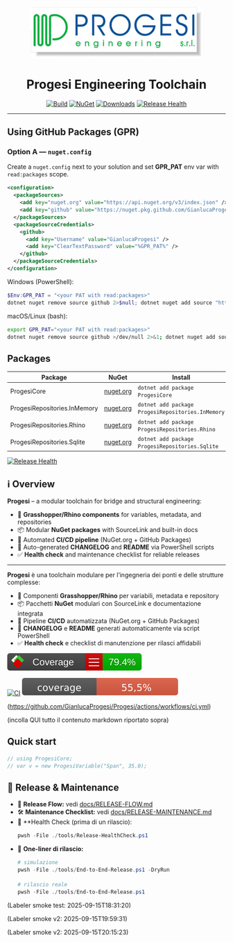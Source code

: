 <!-- PROGESI:HERO:START -->
<p align="center">
  <img src="docs/assets/progesi-logo.jpg" alt="Progesi Logo" width="400"/>
</p>

<h1 align="center">Progesi Engineering Toolchain</h1>

<p align="center">
  <a href="https://github.com/GianlucaProgesi/Progesi/actions/workflows/release.yml"><img src="https://github.com/GianlucaProgesi/Progesi/actions/workflows/release.yml/badge.svg" alt="Build"/></a>
  <a href="https://www.nuget.org/packages/ProgesiCore"><img src="https://img.shields.io/nuget/v/ProgesiCore.svg" alt="NuGet"/></a>
  <a href="https://www.nuget.org/packages/ProgesiCore"><img src="https://img.shields.io/nuget/dt/ProgesiCore.svg" alt="Downloads"/></a>
  <a href="tools/Release-HealthCheck.ps1"><img src="https://img.shields.io/badge/Release%20Health-Run%20check-2ea44f?logo=powershell&logoColor=white" alt="Release Health"/></a>
</p>

---
<!-- PROGESI:HERO:END -->

<!-- PROGESI:GPR:START -->
## Using GitHub Packages (GPR)

### Option A — `nuget.config`

Create a `nuget.config` next to your solution and set **GPR_PAT** env var with `read:packages` scope.

```xml
<configuration>
  <packageSources>
    <add key="nuget.org" value="https://api.nuget.org/v3/index.json" />
    <add key="github" value="https://nuget.pkg.github.com/GianlucaProgesi/index.json" />
  </packageSources>
  <packageSourceCredentials>
    <github>
      <add key="Username" value="GianlucaProgesi" />
      <add key="ClearTextPassword" value="%GPR_PAT%" />
    </github>
  </packageSourceCredentials>
</configuration>
```

Windows (PowerShell):
```powershell
$Env:GPR_PAT = "<your PAT with read:packages>"
dotnet nuget remove source github 2>$null; dotnet nuget add source "https://nuget.pkg.github.com/GianlucaProgesi/index.json" --name "github" --username "GianlucaProgesi" --password "$Env:GPR_PAT" --store-password-in-clear-text
```

macOS/Linux (bash):
```bash
export GPR_PAT="<your PAT with read:packages>"
dotnet nuget remove source github >/dev/null 2>&1; dotnet nuget add source "https://nuget.pkg.github.com/GianlucaProgesi/index.json" --name "github" --username "GianlucaProgesi" --password "$GPR_PAT" --store-password-in-clear-text
```
<!-- PROGESI:GPR:END -->

<!-- PROGESI:PACKAGES:START -->
## Packages

| Package | NuGet | Install |
|---|---|---|
| ProgesiCore | [nuget.org](https://www.nuget.org/packages/ProgesiCore) | `dotnet add package ProgesiCore` |
| ProgesiRepositories.InMemory | [nuget.org](https://www.nuget.org/packages/ProgesiRepositories.InMemory) | `dotnet add package ProgesiRepositories.InMemory` |
| ProgesiRepositories.Rhino | [nuget.org](https://www.nuget.org/packages/ProgesiRepositories.Rhino) | `dotnet add package ProgesiRepositories.Rhino` |
| ProgesiRepositories.Sqlite | [nuget.org](https://www.nuget.org/packages/ProgesiRepositories.Sqlite) | `dotnet add package ProgesiRepositories.Sqlite` |
<!-- PROGESI:PACKAGES:END -->

<!-- PROGESI:BADGES:START -->
[![Release Health](https://img.shields.io/badge/Release%20Health-Run%20check-2ea44f?logo=powershell&logoColor=white)](tools/Release-HealthCheck.ps1)
<!-- PROGESI:BADGES:END -->

<!-- PROGESI:OVERVIEW:START -->

## ℹ️ Overview

**Progesi** – a modular toolchain for bridge and structural engineering:
- 🧩 **Grasshopper/Rhino components** for variables, metadata, and repositories
- 📦 Modular **NuGet packages** with SourceLink and built-in docs
- 🚀 Automated **CI/CD pipeline** (NuGet.org + GitHub Packages)
- 📝 Auto-generated **CHANGELOG** and **README** via PowerShell scripts
- ✅ **Health check** and maintenance checklist for reliable releases

---

**Progesi** è una toolchain modulare per l’ingegneria dei ponti e delle strutture complesse:
- 🧩 Componenti **Grasshopper/Rhino** per variabili, metadata e repository
- 📦 Pacchetti **NuGet** modulari con SourceLink e documentazione integrata
- 🚀 Pipeline **CI/CD** automatizzata (NuGet.org + GitHub Packages)
- 📝 **CHANGELOG** e **README** generati automaticamente via script PowerShell
- ✅ **Health check** e checklist di manutenzione per rilasci affidabili

<!-- PROGESI:OVERVIEW:END -->


![Coverage](docs/coverage/badge_linecoverage.svg)

[![CI](https://github.com/GianlucaProgesi/Progesi/actions/workflows/ci.yml/badge.svg)](https://github.com/GianlucaProgesi/Progesi/actions/workflows/ci.yml) ![Coverage](docs/badges/coverage-core.svg)

(https://github.com/GianlucaProgesi/Progesi/actions/workflows/ci.yml)

(incolla QUI tutto il contenuto markdown riportato sopra)

<!-- PROGESI:QUICKSTART:START -->
## Quick start

```csharp
// using ProgesiCore;
// var v = new ProgesiVariable("Span", 35.0);
```
<!-- PROGESI:QUICKSTART:END -->

<!-- PROGESI:RELMAINT:START -->

## 🔧 Release & Maintenance

- 📖 **Release Flow:** vedi [docs/RELEASE-FLOW.md](docs/RELEASE-FLOW.md)  
- 🛠️ **Maintenance Checklist:** vedi [docs/RELEASE-MAINTENANCE.md](docs/RELEASE-MAINTENANCE.md)  
- 🚦 **Health Check (prima di un rilascio):
  ```powershell
  pwsh -File ./tools/Release-HealthCheck.ps1
  ```
- 🚀 **One-liner di rilascio:**
  ```powershell
  # simulazione
  pwsh -File ./tools/End-to-End-Release.ps1 -DryRun

  # rilascio reale
  pwsh -File ./tools/End-to-End-Release.ps1
  ```

<!-- PROGESI:RELMAINT:END -->

(Labeler smoke test: 2025-09-15T18:31:20)

(Labeler smoke v2: 2025-09-15T19:59:31)

(Labeler smoke v2: 2025-09-15T20:15:23)
